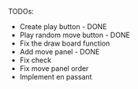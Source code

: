 TODOs:
- Create play button - DONE
- Play random move button - DONE
- Fix the draw board function 
- Add move panel - DONE
- Fix check
- Fix move panel order
- Implement en passant